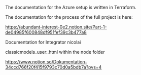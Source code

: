 The documentation for the Azure setup is written in Terraform.

The documentation for the process of the full project is here:

https://abundant-interest-0e2.notion.site/Part-1-de04985f600848df951fef39c3b477a8

Documentation for Integrator nicolai

classicmodels_user:<user>.html within the node folder

https://www.notion.so/Dokumentation-34ccd766f20f415f9793c70d0a5bdb7a?pvs=4